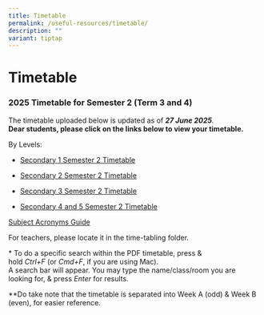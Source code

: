 ```yaml
---
title: Timetable
permalink: /useful-resources/timetable/
description: ""
variant: tiptap
---
```

<h1>Timetable</h1>
<h3>2025 Timetable for Semester 2 (Term 3 and 4)</h3>
<p>The timetable uploaded below is updated as of <strong><em>27 June 2025</em></strong><em>.</em> 
<br><strong>Dear students, please click on the links below to view your timetable.</strong>
<br>
</p>
<p>By Levels:</p>
<ul data-tight="true" class="tight">
<li>
<p><a href="/files/Sec_1_2025_Semester_2_Timetable_1.pdf" rel="noopener nofollow" target="_blank">Secondary 1 Semester 2 Timetable</a>
</p>
</li>
<li>
<p><a href="/files/Sec_2_2025_Semester_2_Timetable_1.pdf" rel="noopener nofollow" target="_blank">Secondary 2 Semester 2 Timetable</a>
</p>
</li>
<li>
<p><a href="/files/Sec_3_2025_Semester_2_Timetable_1.pdf" rel="noopener nofollow" target="_blank">Secondary 3 Semester 2 Timetable</a>
</p>
</li>
<li>
<p><a href="/files/Sec_4_and_5_2025_Semester_2_Timetable_1.pdf" rel="noopener nofollow" target="_blank">Secondary 4 and 5 Semester 2 Timetable</a>
</p>
</li>
</ul>
<p><a href="/files/Subject_Acronyms_Guide.pdf" rel="noopener noreferrer nofollow" target="_blank">Subject Acronyms Guide</a>
</p>
<p>For teachers, please locate it in the time-tabling folder.</p>
<p>* To do a specific search within the PDF timetable, press &amp; hold&nbsp;<em>Ctrl+F</em>&nbsp;(or&nbsp;<em>Cmd+F</em>,
if you are using Mac).
<br>A search bar will appear. You may type the name/class/room you are looking
for, &amp; press&nbsp;<em>Enter</em>&nbsp;for results.</p>
<p>**Do take note that the timetable is separated into Week A (odd) &amp;
Week B (even), for easier reference.</p>